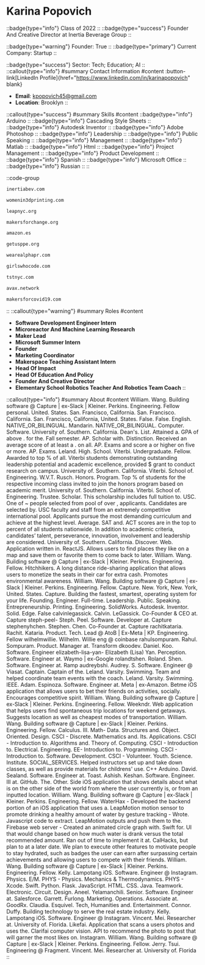# Karina Popovich
::badge{type="info"}
Class of 2022
::
::badge{type="success"}
Founder And Creative Director at Inertia Beverage Group
::

::badge{type="warning"}
Founder: True
::
::badge{type="primary"}
Current Company: Startup
::

::badge{type="success"}
Sector: Tech; Education; AI
::
::callout{type="info"}
#summary
Contact Information
#content
:button-link[LinkedIn Profile]{href="https://www.linkedin.com/in/karinapopovich" blank}
- **Email**: kpopovich45@gmail.com
- **Location**: Brooklyn
::

::callout{type="success"}
#summary
Skills
#content
::badge{type="info"}
Arduino
::
::badge{type="info"}
Cascading Style Sheets
::
::badge{type="info"}
Autodesk Inventor
::
::badge{type="info"}
Adobe Photoshop
::
::badge{type="info"}
Leadership
::
::badge{type="info"}
Public Speaking
::
::badge{type="info"}
Management
::
::badge{type="info"}
Matlab
::
::badge{type="info"}
Html
::
::badge{type="info"}
Project Management
::
::badge{type="info"}
Product Development
::
::badge{type="info"}
Spanish
::
::badge{type="info"}
Microsoft Office
::
::badge{type="info"}
Russian
::
::

::code-group
```bash [Inertia Beverage Group]
inertiabev.com
```
```bash [Women in 3D Printing]
womenin3dprinting.com
```
```bash [LEAP]
leapnyc.org
```
```bash [Makers For Change]
makersforchange.org
```
```bash [Amazon.com]
amazon.es
```
```bash [#GetUsPPE]
getusppe.org
```
```bash [AlphaPR]
wearealphapr.com
```
```bash [Girls Who Code]
girlswhocode.com
```
```bash [Tech Savvy Team - Connecting You With Technology!]
tstnyc.com
```
```bash [Avalanche]
avax.network
```
```bash [Makers For Covid-19]
makersforcovid19.com
```
::
::callout{type="warning"}
#summary
Roles
#content
- **Software Development Engineer Intern**
- **Microreactor And Machine Learning Research**
- **Maker Lead**
- **Microsoft Summer Intern**
- **Founder**
- **Marketing Coordinator**
- **Makerspace Teaching Assistant Intern**
- **Head Of Impact**
- **Head Of Education And Policy**
- **Founder And Creative Director**
- **Elementary School Robotics Teacher And Robotics Team Coach**
::

::callout{type="info"}
#summary
About
#content
William. Wang. Building software @ Capture | ex-Slack | Kleiner. Perkins. Engineering. Fellow personal. United. States. San. Francisco, California. San. Francisco. California. San. Francisco, California, United. States. False. False. English. NATIVE_OR_BILINGUAL. Mandarin. NATIVE_OR_BILINGUAL. Computer. Software. University of. Southern. California. Dean's. List. Attained a. GPA of above . for the. Fall semester. AP. Scholar with. Distinction. Received an average score of at least a . on all. AP. Exams and score a or higher on five or more. AP. Exams. Leland. High. School. Viterbi. Undergraduate. Fellow. Awarded to top % of all. Viterbi students demonstrating outstanding leadership potential and academic excellence, provided $ grant to conduct research on campus. University of. Southern. California. Viterbi. School of. Engineering. W.V.T. Rusch. Honors. Program. Top % of students for the respective incoming class invited to join the honors program based on academic merit. University of. Southern. California. Viterbi. School of. Engineering. Trustee. Scholar. This scholarship includes full tuition to. USC. One of ~ people selected from pool of over , applicants. Candidates are selected by. USC faculty and staff from an extremely competitive international pool. Applicants pursue the most demanding curriculum and achieve at the highest level. Average. SAT and. ACT scores are in the top to percent of all students nationwide. In addition to academic criteria, candidates’ talent, perseverance, innovation, involvement and leadership are considered. University of. Southern. California. Discover. Web. Application written in. ReactJS. Allows users to find places they like on a map and save them or favorite them to come back to later. William. Wang. Building software @ Capture | ex-Slack | Kleiner. Perkins. Engineering. Fellow. Hitchhikers. A long distance ride-sharing application that allows users to monetize the seats in their car for extra cash. Promotes environmental awareness. William. Wang. Building software @ Capture | ex-Slack | Kleiner. Perkins. Engineering. Fellow. Capture. New. York, New. York, United. States. Capture. Building the fastest, smartest, operating system for your life. Founding. Engineer. Full-time. Leadership. Public. Speaking. Entrepreneurship. Printing. Engineering. SolidWorks. Autodesk. Inventor. Solid. Edge. False calvinlegassick. Calvin. LeGassick. Co-Founder & CEO at. Capture steph-peel- Steph. Peel. Software. Developer at. Capture stephenyhchen. Stephen. Chen. Co-Founder at. Capture rachitkataria. Rachit. Kataria. Product. Tech. Lead @ AtoB | Ex-Meta | KP. Engineering. Fellow wilhelmwillie. Wilhelm. Willie eng @ coinbase rahulsompuram. Rahul. Sompuram. Product. Manager at. Transform dkoodev. Daniel. Koo. Software. Engineer elizabeth-lisa-yan- Elizabeth (Lisa) Yan. Perception. Software. Engineer at. Waymo | ex-Google rolandtshen. Roland. Shen. Software. Engineer at. Ramp audreybshi. Audrey. S. Software. Engineer @ Viasat. Captain. Captain of the. Leland. Varsity. Swimming. Team and helped coordinate team events with the coach. Leland. Varsity. Swimming. IEEE. Adam. Espinoza. Software. Engineer at. Meta | ex-Amazon. Betme iOS application that allows users to bet their friends on activities, socially. Encourages competitive spirit. William. Wang. Building software @ Capture | ex-Slack | Kleiner. Perkins. Engineering. Fellow. Weekndr. Web application that helps users find spontaneous trip locations for weekend getaways. Suggests location as well as cheapest modes of transportation. William. Wang. Building software @ Capture | ex-Slack | Kleiner. Perkins. Engineering. Fellow. Calculus. III. Math- Data. Structures and. Object. Oriented. Design. CSCI - Discrete. Mathematics and. Its. Applications. CSCI - Introduction to. Algorithms and. Theory of. Computing. CSCI - Introduction to. Electrical. Engineering. EE- Introduction to. Programming. CSCI - Introduction to. Software. Development. CSCI - Volunteer. Youth. Science. Institute. SOCIAL_SERVICES. Helped instructors set up and take down classes, as well as provide materials for childrens' use. C++ Arduino. David. Sealand. Software. Engineer at. Toast. Ashish. Keshan. Software. Engineer. III at. GitHub. The. Other. Side iOS application that shows details about what is on the other side of the world from where the user currently is, or from an inputted location. William. Wang. Building software @ Capture | ex-Slack | Kleiner. Perkins. Engineering. Fellow. WaterHax - Developed the backend portion of an iOS application that uses a. LeapMotion motion sensor to promote drinking a healthy amount of water by gesture tracking - Wrote. Javascript code to extract. LeapMotion outputs and push them to the. Firebase web server - Created an animated circle graph with. Swift for. UI that would change based on how much water is drank versus the total recommended amount. Ran out of time to implement it at. CalHacks, but plan to at a later date. We plan to execute other features to motivate people to stay hydrated, such as badges the user can earn after surpassing certain achievements and allowing users to compete with their friends. William. Wang. Building software @ Capture | ex-Slack | Kleiner. Perkins. Engineering. Fellow. Kelly. Lampotang iOS. Software. Engineer @ Instagram. Physics. E/M. PHYS - Physics. Mechanics & Thermodynamics. PHYS - Xcode. Swift. Python. Flask. JavaScript. HTML. CSS. Java. Teamwork. Electronic. Circuit. Design. Aneel. Yelamanchili. Senior. Software. Engineer at. Salesforce. Garrett. Furlong. Marketing. Operations. Associate at. GoodRx. Claudia. Esquivel. Tech, Humanities and. Entertainment. Connor. Duffy. Building technology to serve the real estate industry. Kelly. Lampotang iOS. Software. Engineer @ Instagram. Vincent. Mei. Researcher at. University of. Florida. Likefai. Application that scans a users photos and uses the. Clarifai computer vision. API to recommend the photo to post that will garner the most likes on. Instagram. William. Wang. Building software @ Capture | ex-Slack | Kleiner. Perkins. Engineering. Fellow. Jerry. Tsui. Engineering @ Fragment. Vincent. Mei. Researcher at. University of. Florida
::
